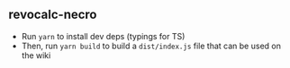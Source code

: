 ## revocalc-necro

* Run `yarn` to install dev deps (typings for TS)
* Then, run `yarn build` to build a `dist/index.js` file that can be used on the wiki